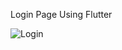 Login Page Using Flutter

![Login](https://user-images.githubusercontent.com/109719821/216806680-b1dcfc5c-df26-4410-b2ad-4e57f4bc3e43.PNG)
